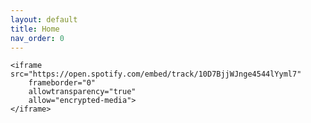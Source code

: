 ```yaml
---
layout: default
title: Home
nav_order: 0
---
```


    <iframe src="https://open.spotify.com/embed/track/10D7BjjWJnge4544lYyml7"  
        frameborder="0" 
        allowtransparency="true" 
        allow="encrypted-media">
    </iframe>
